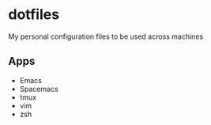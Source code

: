 # dotfiles

My personal configuration files to be used across machines

## Apps

* Emacs
* Spacemacs
* tmux
* vim
* zsh
